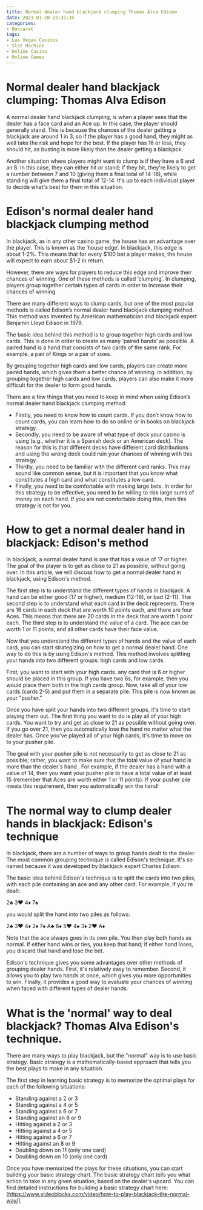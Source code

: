 ```yaml
---
title: Normal dealer hand blackjack clumping Thomas Alva Edison 
date: 2023-01-20 23:32:35
categories:
- Baccarat
tags:
- Las Vegas Casinos
- Slot Machine
- Online Casino
- Online Games
---
```



#  Normal dealer hand blackjack clumping: Thomas Alva Edison 
A normal dealer hand blackjack clumping, is when a player sees that the dealer has a face card and an Ace up. In this case, the player should generally stand. This is because the chances of the dealer getting a blackjack are around 1 in 3, so if the player has a good hand, they might as well take the risk and hope for the best. If the player has 16 or less, they should hit, as busting is more likely than the dealer getting a blackjack.

Another situation where players might want to clump is if they have a 6 and an 8. In this case, they can either hit or stand; if they hit, they're likely to get a number between 7 and 10 (giving them a final total of 14-18), while standing will give them a final total of 12-14. It's up to each individual player to decide what's best for them in this situation.

#  Edison's normal dealer hand blackjack clumping method 

In blackjack, as in any other casino game, the house has an advantage over the player. This is known as the ‘house edge’. In blackjack, this edge is about 1-2%. This means that for every $100 bet a player makes, the house will expect to earn about $1-2 in return. 

However, there are ways for players to reduce this edge and improve their chances of winning. One of these methods is called ‘clumping’. In clumping, players group together certain types of cards in order to increase their chances of winning. 

There are many different ways to clump cards, but one of the most popular methods is called Edison’s normal dealer hand blackjack clumping method. This method was invented by American mathematician and blackjack expert Benjamin Lloyd Edison in 1979. 

The basic idea behind this method is to group together high cards and low cards. This is done in order to create as many ‘paired hands’ as possible. A paired hand is a hand that consists of two cards of the same rank. For example, a pair of Kings or a pair of sixes. 

By grouping together high cards and low cards, players can create more paired hands, which gives them a better chance of winning. In addition, by grouping together high cards and low cards, players can also make it more difficult for the dealer to form good hands. 

There are a few things that you need to keep in mind when using Edison’s normal dealer hand blackjack clumping method: 

- Firstly, you need to know how to count cards. If you don’t know how to count cards, you can learn how to do so online or in books on blackjack strategy. 
- Secondly, you need to be aware of what type of deck your casino is using (e.g., whether it is a Spanish deck or an American deck). The reason for this is that different decks have different card distributions and using the wrong deck could ruin your chances of winning with this strategy. 
- Thirdly, you need to be familiar with the different card ranks. This may sound like common sense, but it is important that you know what constitutes a high card and what constitutes a low card. 
- Finally, you need to be comfortable with making large bets. In order for this strategy to be effective, you need to be willing to risk large sums of money on each hand. If you are not comfortable doing this, then this strategy is not for you.

#  How to get a normal dealer hand in blackjack: Edison's method 

In blackjack, a normal dealer hand is one that has a value of 17 or higher. The goal of the player is to get as close to 21 as possible, without going over. In this article, we will discuss how to get a normal dealer hand in blackjack, using Edison's method.

The first step is to understand the different types of hands in blackjack. A hand can be either good (17 or higher), medium (12-16), or bad (2-11). The second step is to understand what each card in the deck represents. There are 16 cards in each deck that are worth 10 points each, and there are four Aces. This means that there are 20 cards in the deck that are worth 1 point each. The third step is to understand the value of a card. The ace can be worth 1 or 11 points, and all other cards have their face value.

Now that you understand the different types of hands and the value of each card, you can start strategizing on how to get a normal dealer hand. One way to do this is by using Edison's method. This method involves splitting your hands into two different groups: high cards and low cards.

First, you want to start with your high cards. any card that is 6 or higher should be placed in this group. If you have two 6s, for example, then you would place them both in the high cards group. Now, take all of your low cards (cards 2-5) and put them in a separate pile. This pile is now known as your "pusher."

Once you have split your hands into two different groups, it's time to start playing them out. The first thing you want to do is play all of your high cards. You want to try and get as close to 21 as possible without going over. If you go over 21, then you automatically lose the hand no matter what the dealer has. Once you've played all of your high cards, it's time to move on to your pusher pile.

The goal with your pusher pile is not necessarily to get as close to 21 as possible; rather, you want to make sure that the total value of your hand is more than the dealer's hand . For example, if the dealer has a hand with a value of 14, then you want your pusher pile to have a total value of at least 15 (remember that Aces are worth either 1 or 11 points). If your pusher pile meets this requirement, then you automatically win the hand!

#  The normal way to clump dealer hands in blackjack: Edison's technique 

In blackjack, there are a number of ways to group hands dealt to the dealer. The most common grouping technique is called Edison's technique. It's so named because it was developed by blackjack expert Charles Edison.

The basic idea behind Edison's technique is to split the cards into two piles, with each pile containing an ace and any other card. For example, if you're dealt:

2♣ 3♥ 4♦ 7♠

you would split the hand into two piles as follows:

2♣ 3♥ 4♦  2♦ 7♠
 A♣ 6♦ 5♥ 4♠ 3♦ 2♥ A♦

Note that the ace always goes in its own pile. You then play both hands as normal. If either hand wins or ties, you keep that hand; if either hand loses, you discard that hand and lose the bet.

Edison's technique gives you some advantages over other methods of grouping dealer hands. First, it's relatively easy to remember. Second, it allows you to play two hands at once, which gives you more opportunities to win. Finally, it provides a good way to evaluate your chances of winning when faced with different types of dealer hands.

#  What is the 'normal' way to deal blackjack? Thomas Alva Edison's technique.

There are many ways to play blackjack, but the "normal" way is to use basic strategy. Basic strategy is a mathematically-based approach that tells you the best plays to make in any situation.

The first step in learning basic strategy is to memorize the optimal plays for each of the following situations:

* Standing against a 2 or 3
* Standing against a 4 or 5
* Standing against a 6 or 7
* Standing against an 8 or 9
* Hitting against a 2 or 3
* Hitting against a 4 or 5
* Hitting against a 6 or 7
* Hitting against an 8 or 9
* Doubling down on 11 (only one card) 
* Doubling down on 10 (only one card)  

Once you have memorized the plays for these situations, you can start building your basic strategy chart. The basic strategy chart tells you what action to take in any given situation, based on the dealer's upcard. You can find detailed instructions for building a basic strategy chart here: [https://www.videoblocks.com/video/how-to-play-blackjack-the-normal-way/].

